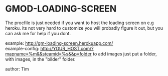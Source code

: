# GMOD-LOADING-SCREEN

The procfile is just needed if you want to host the loading screen on e.g heroku.
its not very hard to customize you will probadly figure it out, but you can ask me for help if you dont.

example: http://gm-loading-screen.herokuapp.com/  
example-config: http://YOUR_HOST.com/?mapname=%m&&steamid=%s&&p=folder
to add images just put a folder, with images, in the "bilder" folder. 

author: Tim
